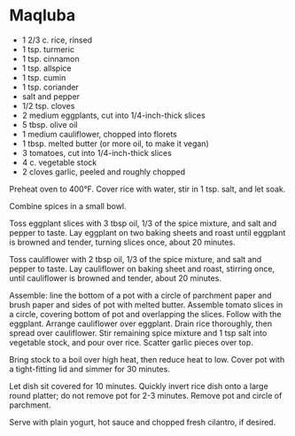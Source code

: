 # Maqluba

- 1 2/3 c. rice, rinsed
- 1 tsp. turmeric
- 1 tsp. cinnamon
- 1 tsp. allspice
- 1 tsp. cumin
- 1 tsp. coriander
- salt and pepper
- 1/2 tsp. cloves
- 2 medium eggplants, cut into 1/4-inch-thick slices
- 5 tbsp. olive oil
- 1 medium cauliflower, chopped into florets
- 1 tbsp. melted butter (or more oil, to make it vegan)
- 3 tomatoes, cut into 1/4-inch-thick slices
- 4 c. vegetable stock
- 2 cloves garlic, peeled and roughly chopped

Preheat oven to 400°F. Cover rice with water, stir in 1 tsp. salt, and let soak.

Combine spices in a small bowl.

Toss eggplant slices with 3 tbsp oil, 1/3 of the spice mixture, and salt and
pepper to taste. Lay eggplant on two baking sheets and roast until eggplant is
browned and tender, turning slices once, about 20 minutes.

Toss cauliflower with 2 tbsp oil, 1/3 of the spice mixture, and salt and pepper
to taste. Lay cauliflower on baking sheet and roast, stirring once, until
cauliflower is browned and tender, about 20 minutes.

Assemble: line the bottom of a pot with a circle of parchment paper and brush
paper and sides of pot with melted butter. Assemble tomato slices in a circle,
covering bottom of pot and overlapping the slices. Follow with the eggplant.
Arrange cauliflower over eggplant. Drain rice thoroughly, then spread over
cauliflower. Stir remaining spice mixture and 1 tsp salt into vegetable stock,
and pour over rice. Scatter garlic pieces over top.

Bring stock to a boil over high heat, then reduce heat to low. Cover pot with a
tight-fitting lid and simmer for 30 minutes.

Let dish sit covered for 10 minutes. Quickly invert rice dish onto a large round
platter; do not remove pot for 2-3 minutes. Remove pot and circle of parchment.

Serve with plain yogurt, hot sauce and chopped fresh cilantro, if desired.
